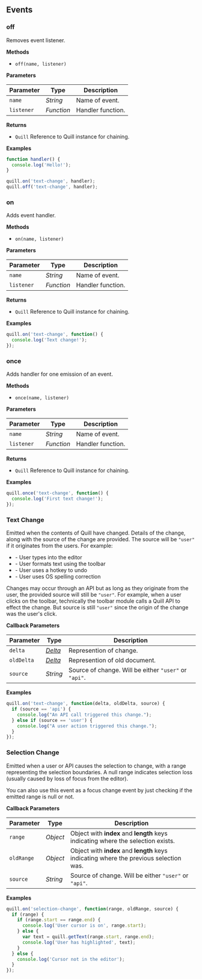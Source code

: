 ## Events

### off

Removes event listener.

**Methods**

- `off(name, listener)`

**Parameters**

| Parameter  | Type       | Description
|------------|------------|------------
| `name`     | _String_   | Name of event.
| `listener` | _Function_ | Handler function.

**Returns**

- `Quill` Reference to Quill instance for chaining.

**Examples**

```javascript
function handler() {
  console.log('Hello!');
}

quill.on('text-change', handler);
quill.off('text-change', handler);
```


### on

Adds event handler.

**Methods**

- `on(name, listener)`

**Parameters**

| Parameter  | Type       | Description
|------------|------------|------------
| `name`     | _String_   | Name of event.
| `listener` | _Function_ | Handler function.

**Returns**

- `Quill` Reference to Quill instance for chaining.

**Examples**

```javascript
quill.on('text-change', function() {
  console.log('Text change!');
});
```


### once

Adds handler for one emission of an event.

**Methods**

- `once(name, listener)`

**Parameters**

| Parameter  | Type       | Description
|------------|------------|------------
| `name`     | _String_   | Name of event.
| `listener` | _Function_ | Handler function.

**Returns**

- `Quill` Reference to Quill instance for chaining.

**Examples**

```javascript
quill.once('text-change', function() {
  console.log('First text change!');
});
```


### Text Change

Emitted when the contents of Quill have changed. Details of the change, along with the source of the change are provided. The source will be `"user"` if it originates from the users. For example:

- \- User types into the editor
- \- User formats text using the toolbar
- \- User uses a hotkey to undo
- \- User uses OS spelling correction

Changes may occur through an API but as long as they originate from the user, the provided source will still be `"user"`. For example, when a user clicks on the toolbar, technically the toolbar module calls a Quill API to effect the change. But source is still `"user"` since the origin of the change was the user's click.

**Callback Parameters**

| Parameter  | Type                       | Description
|------------|----------------------------|------------
| `delta`    | [_Delta_](/docs/deltas/)   | Represention of change.
| `oldDelta` | [_Delta_](/docs/deltas/)   | Represention of old document.
| `source`   | _String_                   | Source of change. Will be either `"user"` or `"api"`.

**Examples**

```javascript
quill.on('text-change', function(delta, oldDelta, source) {
  if (source == 'api') {
    console.log("An API call triggered this change.");
  } else if (source == 'user') {
    console.log("A user action triggered this change.");
  }
});
```


### Selection Change

Emitted when a user or API causes the selection to change, with a range representing the selection boundaries. A null range indicates selection loss (usually caused by loss of focus from the editor).

You can also use this event as a focus change event by just checking if the emitted range is null or not.

**Callback Parameters**

| Parameter  | Type     | Description
|------------|----------|------------
| `range`    | _Object_ | Object with **index** and **length** keys indicating where the selection exists.
| `oldRange` | _Object_ | Object with **index** and **length** keys indicating where the previous selection was.
| `source`   | _String_ | Source of change. Will be either `"user"` or `"api"`.

**Examples**

```javascript
quill.on('selection-change', function(range, oldRange, source) {
  if (range) {
    if (range.start == range.end) {
      console.log('User cursor is on', range.start);
    } else {
      var text = quill.getText(range.start, range.end);
      console.log('User has highlighted', text);
    }
  } else {
    console.log('Cursor not in the editor');
  }
});
```
